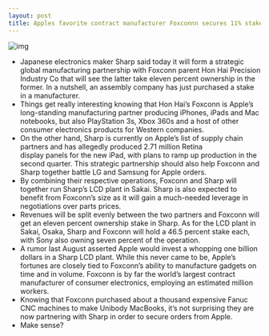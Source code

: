 ```yaml
---
layout: post
title: Apples favorite contract manufacturer Foxconnn secures 11% stake in Retina display maker Sharp
---
```

![img](http://media.idownloadblog.com/wp-content/uploads/2012/01/foxconn.jpg)
* Japanese electronics maker Sharp said today it will form a strategic global manufacturing partnership with Foxconn parent Hon Hai Precision Industry Co that will see the latter take eleven percent ownership in the former. In a nutshell, an assembly company has just purchased a stake in a manufacturer.
* Things get really interesting knowing that Hon Hai’s Foxconn is Apple’s long-standing manufacturing partner producing iPhones, iPads and Mac notebooks, but also PlayStation 3s, Xbox 360s and a host of other consumer electronics products for Western companies.
* On the other hand, Sharp is currently on Apple’s list of supply chain partners and has allegedly produced 2.71 million Retina display panels for the new iPad, with plans to ramp up production in the second quarter. This strategic partnership should also help Foxconn and Sharp together battle LG and Samsung for Apple orders.
* By combining their respective operations, Foxconn and Sharp will together run Sharp’s LCD plant in Sakai. Sharp is also expected to benefit from Foxconn’s size as it will gain a much-needed leverage in negotiations over parts prices.
* Revenues will be split evenly between the two partners and Foxconn will get an eleven percent ownership stake in Sharp. As for the LCD plant in Sakai, Osaka, Sharp and Foxconn will hold a 46.5 percent stake each, with Sony also owning seven percent of the operation.
* A rumor last August asserted Apple would invest a whopping one billion dollars in a Sharp LCD plant. While this never came to be, Apple’s fortunes are closely tied to Foxconn’s ability to manufacture gadgets on time and in volume. Foxconn is by far the world’s largest contract manufacturer of consumer electronics, employing an estimated million workers.
* Knowing that Foxconn purchased about a thousand expensive Fanuc CNC machines to make Unibody MacBooks, it’s not surprising they are now partnering with Sharp in order to secure orders from Apple.
* Make sense?


